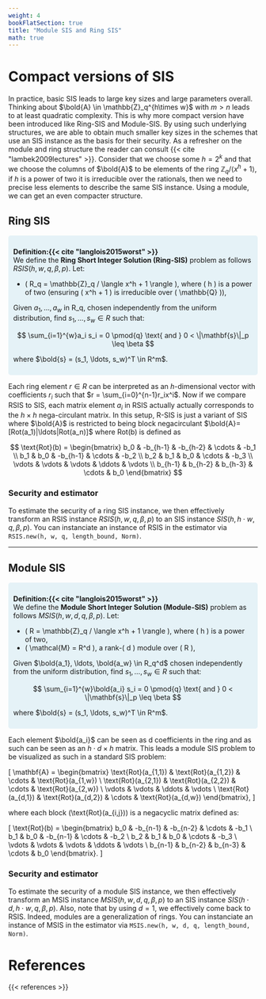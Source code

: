 ```yaml
---
weight: 4
bookFlatSection: true
title: "Module SIS and Ring SIS"
math: true
---
```


# Compact versions of SIS

In practice, basic SIS leads to large key sizes and large parameters overall. Thinking about $\bold{A} \in \mathbb{Z}_q^{h\times w}$ with $m > n$ leads to at least quadratic complexity. This is why more compact version have been introduced like Ring-SIS and Module-SIS. By using such underlying structures, we are able to obtain much smaller key sizes in the schemes that use an SIS instance as the basis for their security. As a refresher on the module and ring structure the reader can consult {{< cite "lambek2009lectures" >}}. Consider that we choose some $h = 2^k$ and that we choose the columns of $\bold{A}$ to be elements of the ring $\mathbb{Z}_q / \langle x^h + 1 \rangle$, if $h$ is a power of two it is irreducible over the rationals, then we need to precise less elements to describe the same SIS instance. Using a module, we can get an even compacter structure.

## Ring SIS

<div style="background-color: rgba(173, 216, 230, 0.3); padding: 10px; border-radius: 5px; margin: 10px 0;">

**Definition:{{< cite "langlois2015worst" >}}**  
We define the **Ring Short Integer Solution (Ring-SIS)** problem as follows $RSIS(h, w, q, \beta, p)$. Let:

- \( R_q = \mathbb{Z}_q / \langle x^h + 1 \rangle \), where \( h \) is a power of two (ensuring \( x^h + 1 \) is irreducible over \( \mathbb{Q} \)),

Given $a_1, \ldots, a_w$ in R_q, chosen independently from the uniform distribution, find $s_1, \ldots, s_w \in R$ such that:

$$
\sum_{i=1}^{w}a_i s_i = 0 \pmod{q} \text{ and } 0 < \|\mathbf{s}\|_p \leq \beta
$$

where $\bold{s} = (s_1, \ldots, s_w)^T \in R^m$.

</div>

Each ring element $r\in R$ can be interpreted as an $h$-dimensional vector with coefficients $r_i$ such that $r = \sum_{i=0}^{n-1}r_ix^i$. Now if we compare RSIS to SIS, each matrix element $a_i$ in RSIS actually actually corresponds to the $h\times h$ nega-circulant matrix. In this setup, R-SIS is just a variant of SIS where $\bold{A}$ is restricted to being block negacirculant $\bold{A}= [Rot(a_1)|\ldots|Rot(a_n)]$ where Rot(b) is defined as


$$
\text{Rot}(b) =
\begin{bmatrix}
b_0 & -b_{h-1} & -b_{h-2} & \cdots & -b_1 \\
b_1 & b_0 & -b_{h-1} & \cdots & -b_2 \\
b_2 & b_1 & b_0 & \cdots & -b_3 \\
\vdots & \vdots & \vdots & \ddots & \vdots \\
b_{h-1} & b_{h-2} & b_{h-3} & \cdots & b_0
\end{bmatrix}
$$

### Security and estimator

To estimate the security of a ring SIS instance, we then effectively transform an RSIS instance $RSIS(h, w, q, \beta, p)$ to an SIS instance $SIS(h, h \cdot w, q, \beta, p)$. You can instanciate an instance of RSIS in the estimator via
`RSIS.new(h, w, q, length_bound, Norm)`.

---

## Module SIS

<div style="background-color: rgba(173, 216, 230, 0.3); padding: 10px; border-radius: 5px; margin: 10px 0;">

**Definition:{{< cite "langlois2015worst" >}}**  
We define the **Module Short Integer Solution (Module-SIS)** problem as follows $MSIS(h, w, d, q, \beta, p)$. Let:

- \( R = \mathbb{Z}_q / \langle x^h + 1 \rangle \), where \( h \) is a power of two,
- \( \mathcal{M} = R^d \), a rank-\( d \) module over \( R \),


Given $\bold{a_1}, \ldots, \bold{a_w} \in R_q^d$ chosen independently from the uniform distribution, find $s_1, \ldots, s_w \in R$ such that:

$$
\sum_{i=1}^{w}\bold{a_i} s_i = 0 \pmod{q} \text{ and } 0 < \|\mathbf{s}\|_p \leq \beta
$$

where $\bold{s} = (s_1, \ldots, s_w)^T \in R^m$.

</div>

Each element $\bold{a_i}$ can be seen as d coefficients in the ring and as such can be seen as an $h\cdot d \times h$ matrix. This leads a module SIS problem to be visualized as such in a standard SIS problem:

\[
\mathbf{A} =
\begin{bmatrix}
\text{Rot}(a_{1,1}) & \text{Rot}(a_{1,2}) & \cdots & \text{Rot}(a_{1,w}) \\
\text{Rot}(a_{2,1}) & \text{Rot}(a_{2,2}) & \cdots & \text{Rot}(a_{2,w}) \\
\vdots & \vdots & \ddots & \vdots \\
\text{Rot}(a_{d,1}) & \text{Rot}(a_{d,2}) & \cdots & \text{Rot}(a_{d,w})
\end{bmatrix},
\]

where each block \(\text{Rot}(a_{i,j})\) is a negacyclic matrix defined as:

\[
\text{Rot}(b) =
\begin{bmatrix}
b_0 & -b_{n-1} & -b_{n-2} & \cdots & -b_1 \\
b_1 & b_0 & -b_{n-1} & \cdots & -b_2 \\
b_2 & b_1 & b_0 & \cdots & -b_3 \\
\vdots & \vdots & \vdots & \ddots & \vdots \\
b_{n-1} & b_{n-2} & b_{n-3} & \cdots & b_0
\end{bmatrix}.
\]

### Security and estimator

To estimate the security of a module SIS instance, we then effectively transform an MSIS instance $MSIS(h, w, d, q, \beta, p)$ to an SIS instance $SIS(h \cdot d, h \cdot w, q, \beta, p)$. Also, note that by using $d=1$, we effectively come back to RSIS. Indeed, modules are a generalization of rings. You can instanciate an instance of MSIS in the estimator via
`MSIS.new(h, w, d, q, length_bound, Norm)`.




# References
{{< references >}}
